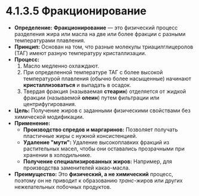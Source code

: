 # 4.1.3.5 Фракционирование

*   **Определение:** **Фракционирование** — это физический процесс разделения жира или масла на две или более фракции с разными температурами плавления.
*   **Принцип:** Основан на том, что разные молекулы триацилглицеролов (ТАГ) имеют разную температуру кристаллизации.
*   **Процесс:**
    1.  Масло медленно охлаждают.
    2.  При определенной температуре ТАГ с более высокой температурой плавления (обычно более насыщенные) начинают **кристаллизоваться** и выпадать в осадок.
    3.  Твердая фракция (называемая **стеарин**) отделяется от жидкой фракции (называемой **олеин**) путем фильтрации или центрифугирования.
*   **Цель:** Получение жиров с заданными физическими свойствами без химической модификации.
*   **Применение:**
    *   **Производство спредов и маргаринов:** Позволяет получать пластичные жиры с нужной консистенцией.
    *   **Удаление "мути":** Удаление высокоплавких фракций из растительных масел, чтобы они оставались прозрачными при хранении в холодильнике.
    *   **Получение специализированных жиров:** Например, для производства заменителей какао-масла.
*   **Преимущество:** Это **физический, а не химический** процесс, поэтому он не приводит к образованию *транс*-жиров или других нежелательных побочных продуктов.

